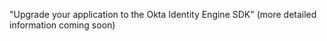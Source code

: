 "Upgrade your application to the Okta Identity Engine SDK" (more detailed information coming soon)
<!--(/docs/guides/oie-upgrade-api-sdk-to-oie-sdk/swift/main)-->
